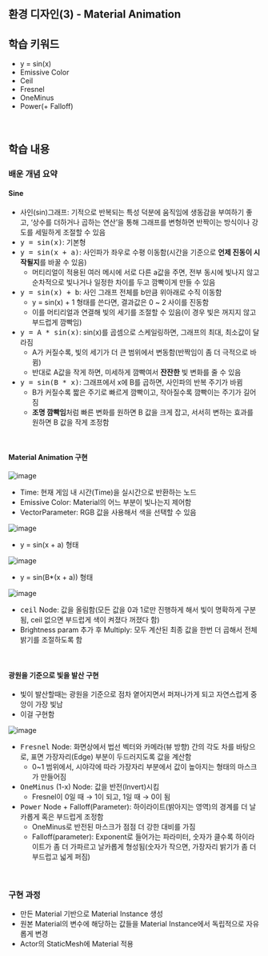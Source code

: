 ## 환경 디자인(3) - Material Animation
## 학습 키워드
- y = sin(x)
- Emissive Color
- Ceil
- Fresnel
- OneMinus
- Power(+ Falloff)

<br/>

## 학습 내용
### 배운 개념 요약
#### Sine
- 사인(sin)그래프: 기적으로 반복되는 특성 덕분에 움직임에 생동감을 부여하기 좋고, ‘상수를 더하거나 곱하는 연산’을 통해 그래프를 변형하면 반짝이는 방식이나 강도를 세밀하게 조절할 수 있음
- <tt>y = sin(x)</tt>: 기본형
- <tt>y = sin(x + a)</tt>: 사인파가 좌우로 수평 이동함(시간을 기준으로 **언제 진동이 시작될지**를 바꿀 수 있음)
  - 머티리얼이 적용된 여러 메시에 서로 다른 a값을 주면, 전부 동시에 빛나지 않고 순차적으로 빛나거나 일정한 차이를 두고 깜빡이게 만들 수 있음
- <tt>y = sin(x) + b</tt>: 사인 그래프 전체를 b만큼 위아래로 수직 이동함
  - y = sin(x) + 1 형태를 쓴다면, 결과값은 0 ~ 2 사이를 진동함
  - 이를 머티리얼과 연결해 빛의 세기를 조절할 수 있음(이 경우 빛은 꺼지지 않고 부드럽게 깜빡임)
- <tt>y = A * sin(x)</tt>: sin(x)를 곱셈으로 스케일링하면, 그래프의 최대, 최소값이 달라짐
  - A가 커질수록, 빛의 세기가 더 큰 범위에서 변동함(반짝임이 좀 더 극적으로 바뀜)
  - 반대로 A값을 작게 하면, 미세하게 깜빡여서 **잔잔한** 빛 변화를 줄 수 있음
- <tt>y = sin(B * x)</tt>: 그래프에서 x에 B를 곱하면, 사인파의 반복 주기가 바뀜
  - B가 커질수록 짧은 주기로 빠르게 깜빡이고, 작아질수록 깜빡이는 주기가 길어짐
  - **조명 깜빡임**처럼 빠른 변화를 원하면 B 값을 크게 잡고, 서서히 변하는 효과를 원하면 B 값을 작게 조정함

<br/>

#### Material Animation 구현
![image](https://github.com/user-attachments/assets/4053047d-e940-4da5-911b-5ed0f03d85aa)
- Time: 현재 게임 내 시간(Time)을 실시간으로 반환하는 노드
- Emissive Color: Material의 어느 부분이 빛나는지 제어함
- VectorParameter: RGB 값을 사용해서 색을 선택할 수 있음

![image](https://github.com/user-attachments/assets/58f44c03-4036-4311-8b7b-bccfd9bab208)
- y = sin(x + a) 형태

![image](https://github.com/user-attachments/assets/156927ee-ac23-47a3-8838-c92e679b8eaf)
- y = sin(B*(x + a)) 형태

![image](https://github.com/user-attachments/assets/30941292-adb6-4d01-9e70-23a13ff5f6f4)
- <tt>ceil</tt> Node: 값을 올림함(모든 값을 0과 1로만 진행하게 해서 빛이 명확하게 구분됨, ceil 없으면 부드럽게 색이 켜졌다 꺼졌다 함)
- Brightness param 추가 후 Multiply: 모두 계산된 최종 값을 한번 더 곱해서 전체 밝기를 조절하도록 함

<br/>

#### 광원을 기준으로 빛을 발산 구현
- 빛이 발산할때는 광원을 기준으로 점차 옅어지면서 퍼져나가게 되고 자연스럽게 중앙이 가장 빛남
- 이걸 구현함

![image](https://github.com/user-attachments/assets/e0b3cf51-c986-4a36-8535-b7fa4d87b56c)
- <tt>Fresnel</tt> Node: 화면상에서 법선 벡터와 카메라(뷰 방향) 간의 각도 차를 바탕으로, 표면 가장자리(Edge) 부분이 두드러지도록 값을 계산함
  - 0~1 범위에서, 시야각에 따라 가장자리 부분에서 값이 높아지는 형태의 마스크가 만들어짐
- <tt>OneMinus</tt> (1-x) Node: 값을 반전(Invert)시킴
  - Fresnel이 0일 때 → 1이 되고, 1일 때 → 0이 됨
- <tt>Power</tt> Node + Falloff(Parameter): 하이라이트(밝아지는 영역)의 경계를 더 날카롭게 혹은 부드럽게 조정함
  - OneMinus로 반전된 마스크가 점점 더 강한 대비를 가짐
  - Falloff(parameter): Exponent로 들어가는 파라미터, 숫자가 클수록 하이라이트가 좀 더 가파르고 날카롭게 형성됨(숫자가 작으면, 가장자리 밝기가 좀 더 부드럽고 넓게 퍼짐)

<br/>

### 구현 과정
- 만든 Material 기반으로 Material Instance 생성
- 원본 Material의 변수에 해당하는 값들을 Material Instance에서 독립적으로 자유롭게 변경
- Actor의 StaticMesh에 Material 적용

<br/>


